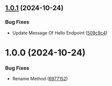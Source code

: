 ## [1.0.1](https://github.com/MaxiCorrea/java-spring-boot-semantic-versioning/compare/v1.0.0...v1.0.1) (2024-10-24)


### Bug Fixes

* Update Message Of Hello Endpoint ([509c9c4](https://github.com/MaxiCorrea/java-spring-boot-semantic-versioning/commit/509c9c4219072d41fc6eeb89d1ecb836fbbc45f9))

# 1.0.0 (2024-10-24)


### Bug Fixes

* Rename Method ([6977152](https://github.com/MaxiCorrea/java-spring-boot-semantic-versioning/commit/697715257a410fee70dfdfab7a7f8155c0dd963c))

